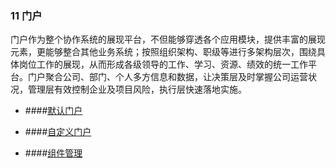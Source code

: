### 11 门户

门户作为整个协作系统的展现平台，不但能够穿透各个应用模块，提供丰富的展现元素，更能够整合其他业务系统；按照组织架构、职级等进行多架构层次，围绕具体岗位工作的展现，从而形成各级领导的工作、学习、资源、绩效的统一工作平台。门户聚合公司、部门、个人多方信息和数据，让决策层及时掌握公司运营状况，管理层有效控制企业及项目风险，执行层快速落地实施。


* ####[默认门户](/yong-hu-zhi-nan/yong-hu-shou-ce/men-hu/mo-ren-men-hu.md)

* ####[自定义门户](/yong-hu-zhi-nan/yong-hu-shou-ce/men-hu/zi-ding-yi-men-hu.md)

* ####[组件管理](/yong-hu-zhi-nan/yong-hu-shou-ce/men-hu/zu-jian-guan-li.md)